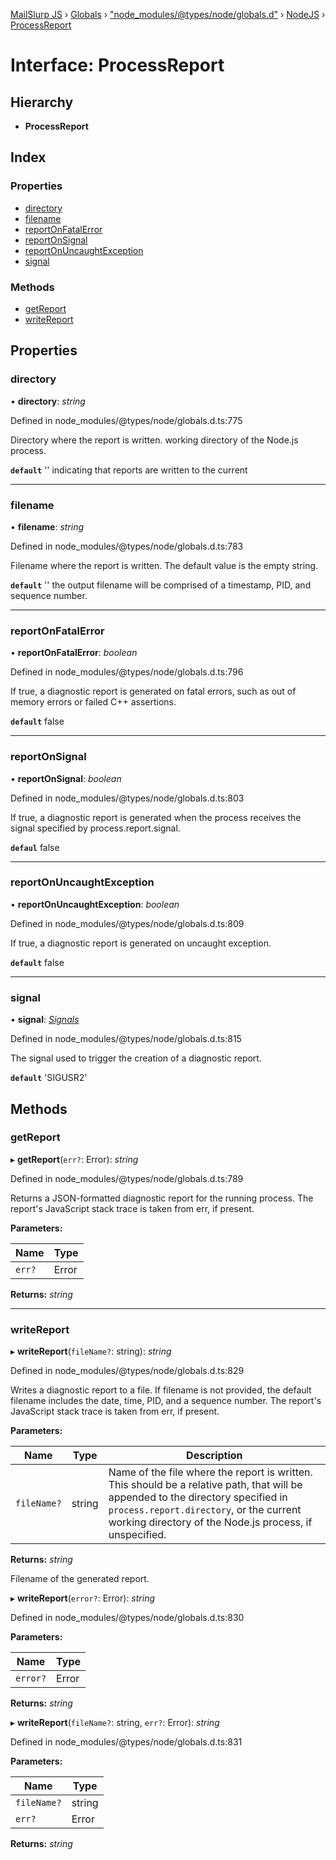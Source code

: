 [MailSlurp JS](../README.md) › [Globals](../globals.md) › ["node_modules/@types/node/globals.d"](../modules/_node_modules__types_node_globals_d_.md) › [NodeJS](../modules/_node_modules__types_node_globals_d_.nodejs.md) › [ProcessReport](_node_modules__types_node_globals_d_.nodejs.processreport.md)

# Interface: ProcessReport

## Hierarchy

* **ProcessReport**

## Index

### Properties

* [directory](_node_modules__types_node_globals_d_.nodejs.processreport.md#directory)
* [filename](_node_modules__types_node_globals_d_.nodejs.processreport.md#filename)
* [reportOnFatalError](_node_modules__types_node_globals_d_.nodejs.processreport.md#reportonfatalerror)
* [reportOnSignal](_node_modules__types_node_globals_d_.nodejs.processreport.md#reportonsignal)
* [reportOnUncaughtException](_node_modules__types_node_globals_d_.nodejs.processreport.md#reportonuncaughtexception)
* [signal](_node_modules__types_node_globals_d_.nodejs.processreport.md#signal)

### Methods

* [getReport](_node_modules__types_node_globals_d_.nodejs.processreport.md#getreport)
* [writeReport](_node_modules__types_node_globals_d_.nodejs.processreport.md#writereport)

## Properties

###  directory

• **directory**: *string*

Defined in node_modules/@types/node/globals.d.ts:775

Directory where the report is written.
working directory of the Node.js process.

**`default`** '' indicating that reports are written to the current

___

###  filename

• **filename**: *string*

Defined in node_modules/@types/node/globals.d.ts:783

Filename where the report is written.
The default value is the empty string.

**`default`** '' the output filename will be comprised of a timestamp,
PID, and sequence number.

___

###  reportOnFatalError

• **reportOnFatalError**: *boolean*

Defined in node_modules/@types/node/globals.d.ts:796

If true, a diagnostic report is generated on fatal errors,
such as out of memory errors or failed C++ assertions.

**`default`** false

___

###  reportOnSignal

• **reportOnSignal**: *boolean*

Defined in node_modules/@types/node/globals.d.ts:803

If true, a diagnostic report is generated when the process
receives the signal specified by process.report.signal.

**`defaul`** false

___

###  reportOnUncaughtException

• **reportOnUncaughtException**: *boolean*

Defined in node_modules/@types/node/globals.d.ts:809

If true, a diagnostic report is generated on uncaught exception.

**`default`** false

___

###  signal

• **signal**: *[Signals](../modules/_node_modules__types_node_globals_d_.nodejs.md#signals)*

Defined in node_modules/@types/node/globals.d.ts:815

The signal used to trigger the creation of a diagnostic report.

**`default`** 'SIGUSR2'

## Methods

###  getReport

▸ **getReport**(`err?`: Error): *string*

Defined in node_modules/@types/node/globals.d.ts:789

Returns a JSON-formatted diagnostic report for the running process.
The report's JavaScript stack trace is taken from err, if present.

**Parameters:**

Name | Type |
------ | ------ |
`err?` | Error |

**Returns:** *string*

___

###  writeReport

▸ **writeReport**(`fileName?`: string): *string*

Defined in node_modules/@types/node/globals.d.ts:829

Writes a diagnostic report to a file. If filename is not provided, the default filename
includes the date, time, PID, and a sequence number.
The report's JavaScript stack trace is taken from err, if present.

**Parameters:**

Name | Type | Description |
------ | ------ | ------ |
`fileName?` | string | Name of the file where the report is written. This should be a relative path, that will be appended to the directory specified in `process.report.directory`, or the current working directory of the Node.js process, if unspecified. |

**Returns:** *string*

Filename of the generated report.

▸ **writeReport**(`error?`: Error): *string*

Defined in node_modules/@types/node/globals.d.ts:830

**Parameters:**

Name | Type |
------ | ------ |
`error?` | Error |

**Returns:** *string*

▸ **writeReport**(`fileName?`: string, `err?`: Error): *string*

Defined in node_modules/@types/node/globals.d.ts:831

**Parameters:**

Name | Type |
------ | ------ |
`fileName?` | string |
`err?` | Error |

**Returns:** *string*
